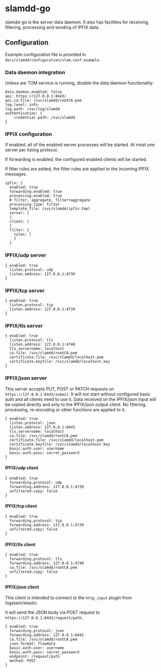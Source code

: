 # slamdd-go

slamdd-go is the server data daemon. It also has facilities for receiving,
filtering, processing and sending of IPFIX data.

## Configuration

Example configuration file is provided in `docs/slamdd/configuration/slam.conf.example`.

### Data daemon integration

Unless are TOM service is running, disable the data daemon functionality.

```
data.daemon.enabled: false
api: https://127.0.0.1:8443/
api.ca.file: /svc/slamdd/rootCA.pem
log.level: info
log.path: /var/log/slamdd
authentication: {
    credential.path: /svc/slamdd
}
```

### IPFIX configuration

If enabled, all of the enabled server processes will be started. At most one
server per listing protocol.

If forwarding is enabled, the configured enabled clients will be started.

If filter rules are added, the filter rules are applied to the incoming
IPFIX messages.

```
ipfix: {
  enabled: true
  forwarding.enabled: true
  processing.enabled: true
  # filter, aggregate, filter+aggregate
  processing.type: filter
  template.file: /svc/slamdd/ipfix.tmpl
  server: [
  ]
  client: [
  ]
  filter: {
    rules: [
    ]
  }
```

### IPFIX/udp server

```
{ enabled: true
  listen.protocol: udp
  listen.address: 127.0.0.1:4739
}
```

### IPFIX/tcp server

```
{ enabled: true
  listen.protocol: tcp
  listen.address: 127.0.0.1:4739
}
```

### IPFIX/tls server

```
{ enabled: true
  listen.protocol: tls
  listen.address: 127.0.0.1:4740
  tls.servername: localhost
  ca.file: /svc/slamdd/rootCA.pem
  certificate.file: /svc/slamdd/localhost.pem
  certificate.keyfile: /svc/slamdd/localhost.key
}
```

### IPFIX/json server

This server accepts PUT, POST or PATCH requests on
`https://127.0.0.1:8443/submit`. It will not start without configured basic
auth and all clients need to use it.
Data received on the IPFIX/json input will be copied directly and only
to the IPFIX/json output client. No filtering, processing, re-encoding or
other functions are applied to it.

```
{ enabled: true
  listen.protocol: json
  listen.address: 127.0.0.1:8443
  tls.servername: localhost
  ca.file: /svc/slamdd/rootCA.pem
  certificate.file: /svc/slamdd/localhost.pem
  certificate.keyfile: /svc/slamdd/localhost.key
  basic.auth.user: username
  basic.auth.pass: secret_password
}
```

#### IPFIX/udp client

```
{ enabled: true
  forwarding.protocol: udp
  forwarding.address: 127.0.0.1:4739
  unfiltered.copy: false
}
```

#### IPFIX/tcp client

```
{ enabled: true
  forwarding.protocol: tcp
  forwarding.address: 127.0.0.1:4739
  unfiltered.copy: false
}
```

#### IPFIX/tls client

```
{ enabled: true
  forwarding.protocol: tls
  forwarding.address: 127.0.0.1:4740
  ca.file: /svc/slamdd/rootCA.pem
  unfiltered.copy: false
}
```

#### IPFIX/json client

This client is intended to connect to the `http_input` plugin from
logstash/elastic.

It will send the JSON body via POST request to
`https://127.0.0.1:8443/request/path`.

```
{ enabled: true
  forwarding.protocol: json
  forwarding.address: 127.0.0.1:8443
  ca.file: /svc/slamdd/rootCA.pem
  json.format: flowdata
  basic.auth.user: username
  basic.auth.pass: secret_password
  endpoint: /request/path
  method: POST
}
```
